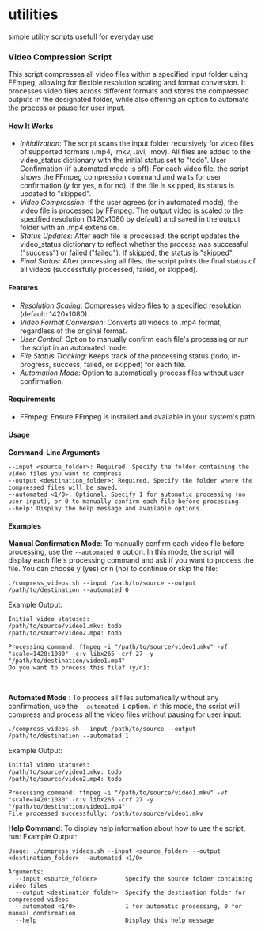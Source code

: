 # utilities
simple utility scripts usefull for everyday use

### Video Compression Script
This script compresses all video files within a specified input folder using FFmpeg, allowing for flexible resolution scaling and format conversion. It processes video files across different formats and stores the compressed outputs in the designated folder, while also offering an option to automate the process or pause for user input.

#### How It Works
- *Initialization*: The script scans the input folder recursively for video files of supported formats (.mp4, .mkv, .avi, .mov). All files are added to the video_status dictionary with the initial status set to "todo". User Confirmation (if automated mode is off): For each video file, the script shows the FFmpeg compression command and waits for user confirmation (y for yes, n for no). If the file is skipped, its status is updated to "skipped".
- *Video Compression*: If the user agrees (or in automated mode), the video file is processed by FFmpeg. The output video is scaled to the specified resolution (1420x1080 by default) and saved in the output folder with an .mp4 extension.
- *Status Updates*: After each file is processed, the script updates the video_status dictionary to reflect whether the process was successful ("success") or failed ("failed"). If skipped, the status is "skipped".
- *Final Status*: After processing all files, the script prints the final status of all videos (successfully processed, failed, or skipped).

#### Features
- *Resolution Scaling*: Compresses video files to a specified resolution (default: 1420x1080).
- *Video Format Conversion*: Converts all videos to .mp4 format, regardless of the original format.
- *User Control*: Option to manually confirm each file's processing or run the script in an automated mode.
- *File Status Tracking*: Keeps track of the processing status (todo, in-progress, success, failed, or skipped) for each file.
- *Automation Mode*: Option to automatically process files without user confirmation.

#### Requirements
- FFmpeg: Ensure FFmpeg is installed and available in your system's path.
  
#### Usage
**Command-Line Arguments**
```
--input <source_folder>: Required. Specify the folder containing the video files you want to compress.
--output <destination_folder>: Required. Specify the folder where the compressed files will be saved.
--automated <1/0>: Optional. Specify 1 for automatic processing (no user input), or 0 to manually confirm each file before processing.
--help: Display the help message and available options.
```
#### Examples
**Manual Confirmation Mode**: To manually confirm each video file before processing, use the `--automated 0` option. In this mode, the script will display each file's processing command and ask if you want to process the file. You can choose y (yes) or n (no) to continue or skip the file:
```
./compress_videos.sh --input /path/to/source --output /path/to/destination --automated 0
```
Example Output:
```
Initial video statuses:
/path/to/source/video1.mkv: todo
/path/to/source/video2.mp4: todo

Processing command: ffmpeg -i "/path/to/source/video1.mkv" -vf "scale=1420:1080" -c:v libx265 -crf 27 -y "/path/to/destination/video1.mp4"
Do you want to process this file? (y/n):
```
<br>

**Automated Mode** : To process all files automatically without any confirmation, use the `--automated 1` option. In this mode, the script will compress and process all the video files without pausing for user input:
```
./compress_videos.sh --input /path/to/source --output /path/to/destination --automated 1
```
Example Output:
```
Initial video statuses:
/path/to/source/video1.mkv: todo
/path/to/source/video2.mp4: todo

Processing command: ffmpeg -i "/path/to/source/video1.mkv" -vf "scale=1420:1080" -c:v libx265 -crf 27 -y "/path/to/destination/video1.mp4"
File processed successfully: /path/to/source/video1.mkv
```

**Help Command**: To display help information about how to use the script, run:
Example Output:
```
Usage: ./compress_videos.sh --input <source_folder> --output <destination_folder> --automated <1/0>

Arguments:
  --input <source_folder>        Specify the source folder containing video files
  --output <destination_folder>  Specify the destination folder for compressed videos
  --automated <1/0>              1 for automatic processing, 0 for manual confirmation
  --help                         Display this help message
```
